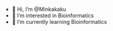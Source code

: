 - 👋 Hi, I’m @Minkakaku
- 👀 I’m interested in Bioinformatics
- 🌱 I’m currently learning Bioinformatics

<!---
Minkakaku/Minkakaku is a ✨ special ✨ repository because its `README.md` (this file) appears on your GitHub profile.
You can click the Preview link to take a look at your changes.
--->
